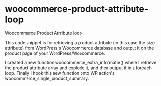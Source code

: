 woocommerce-product-attribute-loop
==================================

Woocommerce Product Atrribute loop

This code snippet is for retrieving a product attribute (in this case the size attribute) from WordPress's Woocommerce database and output it on the product page of your WordPress/Woocommerce.

I created a new function woocommerce_extra_informatie() where I retrieve the product attribute array and explode it, and then output it in a foreach loop. Finally I hook this new function onto WP action's woocommerce_single_product_summary.
